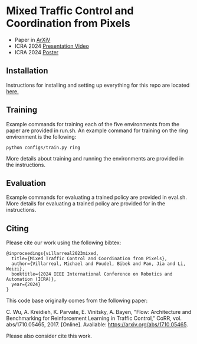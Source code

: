 # Mixed Traffic Control and Coordination from Pixels

- Paper in [ArXiV](https://arxiv.org/abs/2302.09167v4)
- ICRA 2024 [Presentation Video]()
- ICRA 2024 [Poster](https://github.com/tmvllrrl/mtc-pixels/blob/master/ICRA_Poster_medium.pdf)

## Installation

Instructions for installing and setting up everything for this repo are located [here.](https://docs.google.com/document/d/1Niz2ysr3W74fNFhhazhC540pEqdYxzkTznYa0d7TiiU/edit?usp=sharing)

## Training

Example commands for training each of the five environments from the paper are provided in run.sh. An example command for training on the ring environment is the following:

```
python configs/train.py ring
```

More details about training and running the environments are provided in the instructions.

## Evaluation

Example commands for evaluating a trained policy are provided in eval.sh. More details for evaluating a trained policy are provided for in the instructions.

## Citing

Please cite our work using the following bibtex:
```
@inproceedings{villarreal2023mixed,
  title={Mixed Traffic Control and Coordination from Pixels},
  author={Villarreal, Michael and Poudel, Bibek and Pan, Jia and Li, Weizi},
  booktitle={2024 IEEE International Conference on Robotics and Automation (ICRA)},
  year={2024}
}
```

This code base originally comes from the following paper:

C. Wu, A. Kreidieh, K. Parvate, E. Vinitsky, A. Bayen, "Flow: Architecture and Benchmarking for Reinforcement Learning in Traffic Control," CoRR, vol. abs/1710.05465, 2017. [Online]. Available: https://arxiv.org/abs/1710.05465.

Please also consider cite this work.

